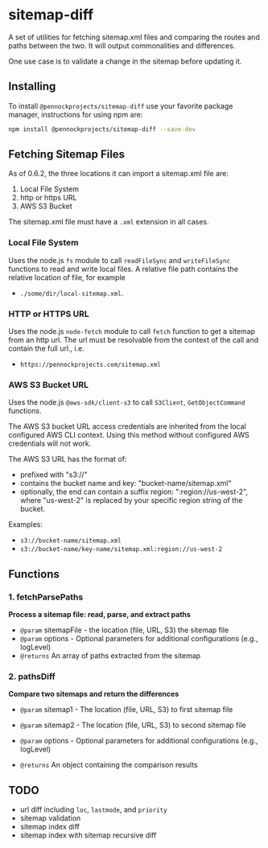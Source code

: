 # sitemap-diff
A set of utilities for fetching sitemap.xml files and comparing the routes and paths between the two. It will output commonalities and differences.

One use case is to validate a change in the sitemap before updating it.

## Installing
To install `@pennockprojects/sitemap-diff` use your favorite package manager, instructions for using npm are:

```bash
npm install @pennockprojects/sitemap-diff --save-dev
```

## Fetching Sitemap Files
As of 0.6.2, the three locations it can import a sitemap.xml file are:
1. Local File System
2. http or https URL
3. AWS S3 Bucket

The sitemap.xml file must have a `.xml` extension in all cases.

### Local File System
Uses the node.js `fs` module to call `readFileSync` and `writeFileSync` functions to read and write local files. A relative file path contains the relative location of file, for example 
- `./some/dir/local-sitemap.xml`.  

### HTTP or HTTPS URL
Uses the node.js `node-fetch` module to call `fetch` function to get a sitemap from an http url.  The url must be resolvable from the context of the call and contain the full url., i.e. 
- `https://pennockprojects.com/sitemap.xml`

### AWS S3 Bucket URL
Uses the node.js `@aws-sdk/client-s3` to call `S3Client`, `GetObjectCommand` functions. 

The AWS S3 bucket URL access credentials are inherited from the local configured AWS CLI context.  Using this method without configured AWS credentials will not work.

The AWS S3 URL has the format of:
  - prefixed with "s3://"
  - contains the bucket name and key: "bucket-name/sitemap.xml"
  - optionally, the end can contain a suffix region: ":region://us-west-2", where "us-west-2" is replaced by your specific region string of the bucket.

Examples:
  - `s3://bucket-name/sitemap.xml`
  - `s3://bucket-name/key-name/sitemap.xml:region://us-west-2`

## Functions
### 1. fetchParsePaths
**Process a sitemap file: read, parse, and extract paths**

  - `@param` sitemapFile - the location (file, URL, S3) the sitemap file
  - `@param` options - Optional parameters for additional configurations (e.g., logLevel)
  - `@returns` An array of paths extracted from the sitemap

### 2. pathsDiff
**Compare two sitemaps and return the differences**

  - `@param` sitemap1 - The location (file, URL, S3) to first sitemap file
  - `@param` sitemap2 - The location (file, URL, S3) to second sitemap file
  - `@param` options - Optional parameters for additional configurations (e.g., logLevel)
 
  - `@returns` An object containing the comparison results

## TODO
- url diff including `loc`, `lastmode`, and `priority`
- sitemap validation
- sitemap index diff
- sitemap index with sitemap recursive diff
  
